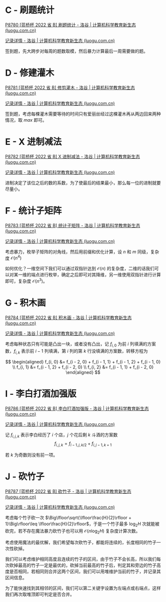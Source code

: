 # C - 刷题统计

[P8780 [蓝桥杯 2022 省 B] 刷题统计 - 洛谷 | 计算机科学教育新生态 (luogu.com.cn)](https://www.luogu.com.cn/problem/P8780)

[记录详情 - 洛谷 | 计算机科学教育新生态 (luogu.com.cn)](https://www.luogu.com.cn/record/106952927)

签到题，先大跨步对每周的题数取模，然后暴力计算最后一周需要做的题。

# D - 修建灌木

[P8781 [蓝桥杯 2022 省 B] 修剪灌木 - 洛谷 | 计算机科学教育新生态 (luogu.com.cn)](https://www.luogu.com.cn/problem/P8781)

[记录详情 - 洛谷 | 计算机科学教育新生态 (luogu.com.cn)](https://www.luogu.com.cn/record/106952949)

签到题，考虑每棵灌木需要等待的时间只有爱丽丝经过这棵灌木再从两边回来两种情况，取 $max$ 即可。

# E - X 进制减法

[P8782 [蓝桥杯 2022 省 B] X 进制减法 - 洛谷 | 计算机科学教育新生态 (luogu.com.cn)](https://www.luogu.com.cn/problem/P8782)

[记录详情 - 洛谷 | 计算机科学教育新生态 (luogu.com.cn)](https://www.luogu.com.cn/record/106881831)

进制决定了该位之后的数的系数，为了使最后的结果最小，那么每一位的进制就要尽量小。

# F - 统计子矩阵

[P8783 [蓝桥杯 2022 省 B] 统计子矩阵 - 洛谷 | 计算机科学教育新生态 (luogu.com.cn)](https://www.luogu.com.cn/problem/P8783)

[记录详情 - 洛谷 | 计算机科学教育新生态 (luogu.com.cn)](https://www.luogu.com.cn/record/106952885)

考虑暴力，枚举子矩阵的对角线，然后用前缀和优化计算，设 $n$ 和 $m$ 同级，复杂度 $\mathcal{O}(n^4)$

如何优化？一维空间下我们可以通过双指针达到 $\mathcal{O}(n)$ 的复杂度，二维的话我们可以对某一维的端点进行枚举，确定之后即可对其降维，另一维使用双指针进行计算即可，复杂度 $\mathcal{O}(n^3)$。

# G - 积木画

[P8784 [蓝桥杯 2022 省 B] 积木画 - 洛谷 | 计算机科学教育新生态 (luogu.com.cn)](https://www.luogu.com.cn/problem/P8784)

[记录详情 - 洛谷 | 计算机科学教育新生态 (luogu.com.cn)](https://www.luogu.com.cn/record/107020157)

考虑每种状态只有可能是凸出一块，或者没有凸出，记 $f_{i, 0}$ 为前 $i$ 列填满的方案数，$f_{i, k}$ 表示前 $i - 1$ 列填满，第 $i$ 列的第 $k$ 行没填满的方案数，转移方程为

$$
\begin{aligned}
f_{i, 0} &= f_{i - 2, 0} + f_{i - 1, 1} + f_{i - 1, 2} + f_{i - 1, 0} \\
f_{i, 1} &= f_{i - 1, 2} + f_{i - 2, 0} \\
f_{i, 2} &= f_{i - 1, 1} + f_{i - 2, 0}
\end{aligned}
$$

# I - 李白打酒加强版

[P8786 [蓝桥杯 2022 省 B] 李白打酒加强版 - 洛谷 | 计算机科学教育新生态 (luogu.com.cn)](https://www.luogu.com.cn/problem/P8786)

[记录详情 - 洛谷 | 计算机科学教育新生态 (luogu.com.cn)](https://www.luogu.com.cn/record/107040989)

记 $f_{i, j, k}$ 表示李白经历了 $i$ 个店，$j$ 个花后剩 $k$ 斗酒的方案数
$$
f_{i, j, k} = f_{i - 1, j, k / 2} + f_{i, j - 1, k + 1}
$$

若 $k$ 为奇数则没有前一项。

# J - 砍竹子

[P8787 [蓝桥杯 2022 省 B] 砍竹子 - 洛谷 | 计算机科学教育新生态 (luogu.com.cn)](https://www.luogu.com.cn/problem/P8787)

[记录详情 - 洛谷 | 计算机科学教育新生态 (luogu.com.cn)](https://www.luogu.com.cn/record/107097773)

考虑每个竹子砍一次 $\Big\lfloor\sqrt{\lfloor\frac{H}{2}\rfloor + 1}\Big\rfloor\leq \lfloor\frac{H}{2}\rfloor$，于是一个竹子最多 $\log_2 H$ 次就能被砍完，若不存在魔法暴力砍竹子也可以用 $\mathcal{O}(n \log_2 H)$ 复杂度计算次数。

考虑使用魔法的最优解，我们希望每次砍竹子，都能将连续的，长度相同的竹子一次性砍掉。

我们可以考虑维护相同高度且连续的竹子的区间，由于竹子不会长高，所以我们每次砍掉最高的竹子一定是最优的，砍掉当前最高的竹子后，判定其和旁边的竹子高度是否相同，若相同则合并这两个区间，我们可以用堆维护当前的竹子，并记录其区间信息。

为了能快速找到其相邻的区间，我们可以第二关键字设置为左端点或右端点，这样我们再次取堆顶即可判定是否合并。